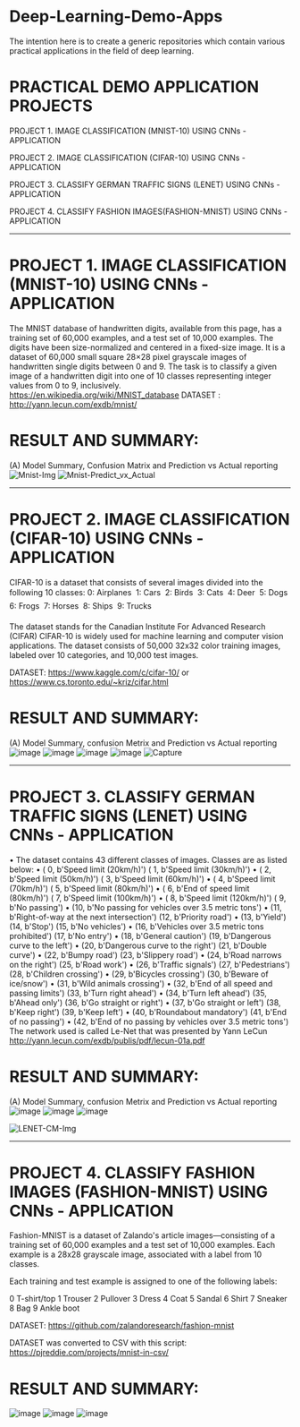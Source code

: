 # Deep-Learning-Demo-Apps
The intention here is to create a generic repositories which contain various practical applications in the field of deep learning.

# PRACTICAL DEMO APPLICATION PROJECTS
PROJECT 1. IMAGE CLASSIFICATION (MNIST-10) USING CNNs - APPLICATION

PROJECT 2. IMAGE CLASSIFICATION (CIFAR-10) USING CNNs - APPLICATION

PROJECT 3. CLASSIFY GERMAN TRAFFIC SIGNS (LENET) USING CNNs - APPLICATION

PROJECT 4. CLASSIFY FASHION IMAGES(FASHION-MNIST) USING CNNs - APPLICATION

-----------------------------------------------------------------------------------------------------------------------------------
# PROJECT 1. IMAGE CLASSIFICATION (MNIST-10) USING CNNs - APPLICATION
The MNIST database of handwritten digits, available from this page, has a training set of 60,000 examples, and a test set of 10,000 examples. The digits have been size-normalized and centered in a fixed-size image. It is a dataset of 60,000 small square 28×28 pixel grayscale images of handwritten single digits between 0 and 9. The task is to classify a given image of a handwritten digit into one of 10 classes representing integer values from 0 to 9, inclusively. https://en.wikipedia.org/wiki/MNIST_database
DATASET : http://yann.lecun.com/exdb/mnist/  

# RESULT AND SUMMARY: 
(A) Model Summary, Confusion Matrix and  Prediction vs Actual reporting
![Mnist-Img](https://user-images.githubusercontent.com/46977634/71091667-6e293d80-219d-11ea-9805-996e8e950b12.JPG)
![Mnist-Predict_vx_Actual](https://user-images.githubusercontent.com/46977634/71091928-0aebdb00-219e-11ea-86dc-43e801678f36.JPG)

-----------------------------------------------------------------------------------------------------------------------------------
# PROJECT 2. IMAGE CLASSIFICATION (CIFAR-10) USING CNNs - APPLICATION
CIFAR-10 is a dataset that consists of several images divided into the following 10 classes:
0: Airplanes  1: Cars  2: Birds  3: Cats  4: Deer  5: Dogs  6: Frogs  7: Horses  8: Ships  9: Trucks 

The dataset stands for the Canadian Institute For Advanced Research (CIFAR) CIFAR-10 is widely used for machine learning and computer vision applications. The dataset consists of 50,000 32x32 color training images, labeled over 10 categories, and 10,000 test images.

DATASET: https://www.kaggle.com/c/cifar-10/   or https://www.cs.toronto.edu/~kriz/cifar.html

# RESULT AND SUMMARY: 
(A) Model Summary, confusion Metrix and Prediction vs Actual reporting
![image](https://user-images.githubusercontent.com/46977634/76878980-8298d700-686d-11ea-99f2-681bcb60261f.png)
![image](https://user-images.githubusercontent.com/46977634/76879038-96443d80-686d-11ea-96f5-70ee8e122a16.png)
![image](https://user-images.githubusercontent.com/46977634/76879096-a9efa400-686d-11ea-9130-4159b737c7b0.png)
![image](https://user-images.githubusercontent.com/46977634/76879134-b673fc80-686d-11ea-819c-af9da65be07b.png)
![Capture](https://user-images.githubusercontent.com/46977634/76879312-fdfa8880-686d-11ea-9959-bad7980f65bb.JPG) 

-----------------------------------------------------------------------------------------------------------------------------------
# PROJECT 3. CLASSIFY GERMAN TRAFFIC SIGNS (LENET) USING CNNs - APPLICATION
•	The dataset contains 43 different classes of images. Classes are as listed below:
•	( 0, b'Speed limit (20km/h)') ( 1, b'Speed limit (30km/h)')
•	( 2, b'Speed limit (50km/h)') ( 3, b'Speed limit (60km/h)')
•	( 4, b'Speed limit (70km/h)') ( 5, b'Speed limit (80km/h)')
•	( 6, b'End of speed limit (80km/h)') ( 7, b'Speed limit (100km/h)')
•	( 8, b'Speed limit (120km/h)') ( 9, b'No passing')
•	(10, b'No passing for vehicles over 3.5 metric tons')
•	(11, b'Right-of-way at the next intersection') (12, b'Priority road')
•	(13, b'Yield') (14, b'Stop') (15, b'No vehicles')
•	(16, b'Vehicles over 3.5 metric tons prohibited') (17, b'No entry')
•	(18, b'General caution') (19, b'Dangerous curve to the left')
•	(20, b'Dangerous curve to the right') (21, b'Double curve')
•	(22, b'Bumpy road') (23, b'Slippery road')
•	(24, b'Road narrows on the right') (25, b'Road work')
•	(26, b'Traffic signals') (27, b'Pedestrians') (28, b'Children crossing')
•	(29, b'Bicycles crossing') (30, b'Beware of ice/snow')
•	(31, b'Wild animals crossing')
•	(32, b'End of all speed and passing limits') (33, b'Turn right ahead')
•	(34, b'Turn left ahead') (35, b'Ahead only') (36, b'Go straight or right')
•	(37, b'Go straight or left') (38, b'Keep right') (39, b'Keep left')
•	(40, b'Roundabout mandatory') (41, b'End of no passing')
•	(42, b'End of no passing by vehicles over 3.5 metric tons')
The network used is called Le-Net that was presented by Yann LeCun http://yann.lecun.com/exdb/publis/pdf/lecun-01a.pdf

# RESULT AND SUMMARY: 
(A) Model Summary, confusion Metrix and Prediction vs Actual reporting
![image](https://user-images.githubusercontent.com/46977634/76879633-6cd7e180-686e-11ea-966d-b2a8a7f47d45.png)
![image](https://user-images.githubusercontent.com/46977634/76879588-5cc00200-686e-11ea-8476-409e422595f7.png)
![image](https://user-images.githubusercontent.com/46977634/76879502-40bc6080-686e-11ea-979d-fc800bbc3e2b.png)


![LENET-CM-Img](https://user-images.githubusercontent.com/46977634/71091924-09221780-219e-11ea-8515-1ca59788d7a9.JPG)

-----------------------------------------------------------------------------------------------------------------------------------
# PROJECT 4. CLASSIFY FASHION IMAGES (FASHION-MNIST) USING CNNs - APPLICATION
Fashion-MNIST is a dataset of Zalando's article images—consisting of a training set of 60,000 examples and a test set of 10,000 examples. Each example is a 28x28 grayscale image, associated with a label from 10 classes.

Each training and test example is assigned to one of the following labels:

0 T-shirt/top
1 Trouser
2 Pullover
3 Dress
4 Coat
5 Sandal
6 Shirt
7 Sneaker
8 Bag
9 Ankle boot

DATASET: https://github.com/zalandoresearch/fashion-mnist

DATASET was converted to CSV with this script: https://pjreddie.com/projects/mnist-in-csv/


# RESULT AND SUMMARY: 
![image](https://user-images.githubusercontent.com/46977634/77553722-13defd80-6ead-11ea-8e79-6d71e073a268.png)
![image](https://user-images.githubusercontent.com/46977634/77554004-6f10f000-6ead-11ea-8eec-e5fd799f803b.png)
![image](https://user-images.githubusercontent.com/46977634/77553968-615b6a80-6ead-11ea-8934-73b1094df436.png)

